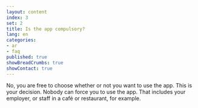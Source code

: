 ```yaml
---
layout: content
index: 3
set: 2
title: Is the app compulsory?
lang: en
categories:
- ar
- faq
published: true
showBreadCrumbs: true
showContact: true
---
```


No, you are free to choose whether or not you want to use the app. This is your decision. Nobody can force you to use the app. That includes your employer, or staff in a café or restaurant, for example.
